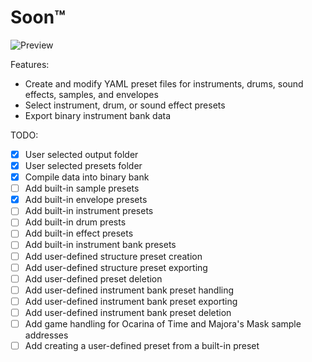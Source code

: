 # Soon™
![Preview](https://i.ibb.co/k2RP1PCv/9c054ba40615c446d601508f241a260b.png)

Features:
- Create and modify YAML preset files for instruments, drums, sound effects, samples, and envelopes
- Select instrument, drum, or sound effect presets
- Export binary instrument bank data

TODO:
- [x] User selected output folder
- [x] User selected presets folder
- [x] Compile data into binary bank
- [ ] Add built-in sample presets
- [x] Add built-in envelope presets
- [ ] Add built-in instrument presets
- [ ] Add built-in drum prests
- [ ] Add built-in effect presets
- [ ] Add built-in instrument bank presets
- [ ] Add user-defined structure preset creation
- [ ] Add user-defined structure preset exporting
- [ ] Add user-defined preset deletion
- [ ] Add user-defined instrument bank preset handling
- [ ] Add user-defined instrument bank preset exporting
- [ ] Add user-defined instrument bank preset deletion
- [ ] Add game handling for Ocarina of Time and Majora's Mask sample addresses
- [ ] Add creating a user-defined preset from a built-in preset
